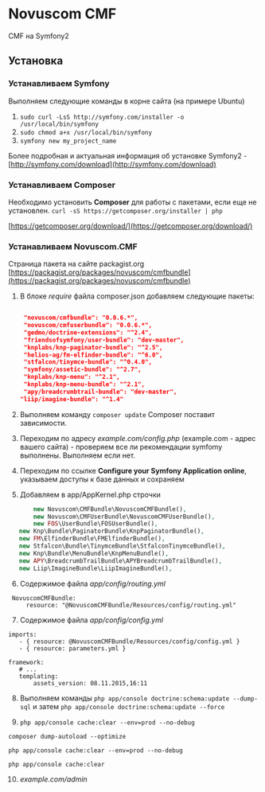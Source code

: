 # Novuscom CMF #

CMF на Symfony2

## Установка ##

### Устанавливаем Symfony ###

Выполняем следующие команды в корне сайта (на примере Ubuntu)

1. `sudo curl -LsS http://symfony.com/installer -o /usr/local/bin/symfony`
2. `sudo chmod a+x /usr/local/bin/symfony`
3. `symfony new my_project_name`

Более подробная и актуальная информация об установке Symfony2 - [http://symfony.com/download](http://symfony.com/download)

### Устанавливаем Composer ###

Необходимо установить **Composer** для работы с пакетами, если еще не установлен.
`curl -sS https://getcomposer.org/installer | php`

[https://getcomposer.org/download/](https://getcomposer.org/download/)

### Устанавливаем Novuscom.CMF ###

Страница пакета на сайте packagist.org [https://packagist.org/packages/novuscom/cmfbundle](https://packagist.org/packages/novuscom/cmfbundle)

1. В блоке *require* файла composer.json добавляем следующие пакеты:
   ```json

	"novuscom/cmfbundle": "0.0.6.*",
	"novuscom/cmfuserbundle": "0.0.6.*",
	"gedmo/doctrine-extensions": "^2.4",
	"friendsofsymfony/user-bundle": "dev-master",
	"knplabs/knp-paginator-bundle": "^2.5",
	"helios-ag/fm-elfinder-bundle": "^6.0",
	"stfalcon/tinymce-bundle": "^0.4.0",
	"symfony/assetic-bundle": "^2.7",
	"knplabs/knp-menu": "^2.1",
	"knplabs/knp-menu-bundle": "^2.1",
	"apy/breadcrumbtrail-bundle": "dev-master",
   "liip/imagine-bundle": "^1.4"

   ```
2. Выполняем команду `composer update`
    Composer поставит зависимости. 

3. Переходим по адресу *example.com/config.php* (example.com - адрес вашего сайта) - проверяем все ли рекомендации symfomy выполнены.
    Выполняем если нет.

4. Переходим по ссылке **Configure your Symfony Application online**, указываем доступы к базе данных и сохраняем

5. Добавляем в app/AppKernel.php строчки
 ```php
        new Novuscom\CMFBundle\NovuscomCMFBundle(),
        new Novuscom\CMFUserBundle\NovuscomCMFUserBundle(),
        new FOS\UserBundle\FOSUserBundle(),
	new Knp\Bundle\PaginatorBundle\KnpPaginatorBundle(),
	new FM\ElfinderBundle\FMElfinderBundle(),
	new Stfalcon\Bundle\TinymceBundle\StfalconTinymceBundle(),
	new Knp\Bundle\MenuBundle\KnpMenuBundle(),
	new APY\BreadcrumbTrailBundle\APYBreadcrumbTrailBundle(),
	new Liip\ImagineBundle\LiipImagineBundle(),
 ```

6. Содержимое файла *app/config/routing.yml*
 ```
  NovuscomCMFBundle:
      resource: "@NovuscomCMFBundle/Resources/config/routing.yml"
 ```
7. Содержимое файла *app/config/config.yml*
 ```
 imports:
    - { resource: @NovuscomCMFBundle/Resources/config/config.yml }
    - { resource: parameters.yml }

framework:
    # ...
    templating:
        assets_version: 08.11.2015,16:11
 ```
 
8. Выполняем команды `php app/console doctrine:schema:update --dump-sql` и затем `php app/console doctrine:schema:update --force`

9. `php app/console cache:clear --env=prod --no-debug`

 `composer dump-autoload --optimize`

 `php app/console cache:clear --env=prod --no-debug`

 `php app/console cache:clear`

10. *example.com/admin*

